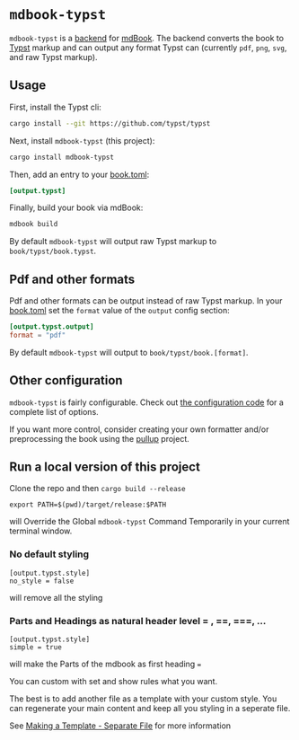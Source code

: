 # `mdbook-typst`

`mdbook-typst` is a
[backend](https://rust-lang.github.io/mdBook/for_developers/backends.html) for
[mdBook]. The backend converts the book to
[Typst] markup and can output any format Typst can (currently
`pdf`, `png`, `svg`, and raw Typst markup).

## Usage

First, install the Typst cli:

```sh
cargo install --git https://github.com/typst/typst
```

Next, install `mdbook-typst` (this project):

```sh
cargo install mdbook-typst
```

Then, add an entry to your
[book.toml]:

```toml
[output.typst]
```

Finally, build your book via mdBook:

```sh
mdbook build
```

By default `mdbook-typst` will output raw Typst markup to `book/typst/book.typst`.

## Pdf and other formats

Pdf and other formats can be output instead of raw Typst markup. In your [book.toml] set the `format` value of the `output` config section:

```toml
[output.typst.output]
format = "pdf"
```

By default `mdbook-typst` will output to `book/typst/book.[format]`.

## Other configuration

`mdbook-typst` is fairly configurable. Check out [the configuration
code](./src/config.rs) for a complete list of options.

If you want more control, consider creating your own formatter and/or preprocessing the
book using the [pullup](https://github.com/LegNeato/pullup) project.

[mdBook]: https://github.com/rust-lang/mdBook
[book.toml]: https://rust-lang.github.io/mdBook/guide/creating.html#booktoml
[Typst]: https://typst.app/docs/


## Run a local version of this project

Clone the repo and then `cargo build --release`

```
export PATH=$(pwd)/target/release:$PATH
```

will Override the Global `mdbook-typst` Command Temporarily in your current terminal window.

### No default styling

```
[output.typst.style]
no_style = false
```

will remove all the styling

### Parts and Headings as natural header level = , ==, ===, ...

```
[output.typst.style]
simple = true
```

will make the Parts of the mdbook as first heading `=`

You can custom with set and show rules what you want. 

The best is to add another file as a template with your custom style. You can regenerate your main content and keep all you styling in a seperate file.

See [Making a Template - Separate File](https://typst.app/docs/tutorial/making-a-template/#separate-file) for more information